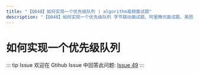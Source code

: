 ```yaml
---
title: "【Q048】如何实现一个优先级队列 | algorithm高频面试题"
description: "【Q048】如何实现一个优先级队列 字节跳动面试题、阿里腾讯面试题、美团小米面试题。"
---
```


# 如何实现一个优先级队列

::: tip Issue
欢迎在 Gtihub Issue 中回答此问题: [Issue 49](https://github.com/shfshanyue/Daily-Question/issues/49)
:::
